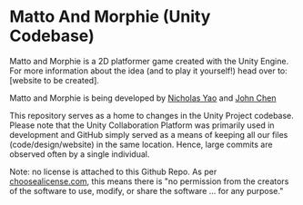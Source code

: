 # Matto And Morphie (Unity Codebase)

Matto and Morphie is a 2D platformer game created with the Unity Engine. For more information about the idea (and to play it yourself!) head over to: [website to be created].

Matto and Morphie is being developed by [Nicholas Yao](https://github.com/PShuckle) and [John Chen](https://github.com/johnchen383) 

This repository serves as a home to changes in the Unity Project codebase. Please note that the Unity Collaboration Platform was primarily used in development and GitHub simply served as a means of keeping
all our files (code/design/website) in the same location. Hence, large commits are observed often by a single individual.

Note: no license is attached to this Github Repo. As per [choosealicense.com](https://choosealicense.com/), this means there is "no permission from the creators of the software to use, modify, or share the software ... for any purpose."
